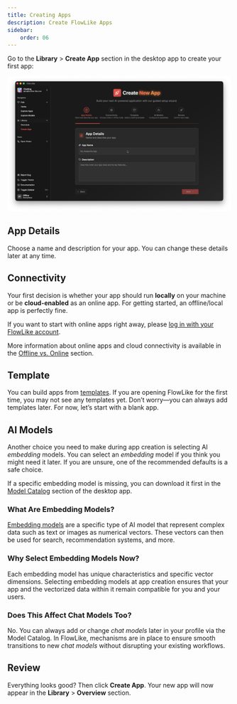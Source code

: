 ```yaml
---
title: Creating Apps
description: Create FlowLike Apps
sidebar:
    order: 06
---
```


Go to the **Library** > **Create App** section in the desktop app to create your first app:

![A screenshot of FlowLike Desktop showing the creation workflow for a new app](../../../assets/CreateApp.webp)

## App Details
Choose a name and description for your app. You can change these details later at any time.

## Connectivity
Your first decision is whether your app should run **locally** on your machine or be **cloud-enabled** as an online app. For getting started, an offline/local app is perfectly fine.  

If you want to start with online apps right away, please [log in with your FlowLike account](/start/login/).  

More information about online apps and cloud connectivity is available in the [Offline vs. Online](/apps/offline-online/) section.

## Template
You can build apps from [templates](/apps/templates/). If you are opening FlowLike for the first time, you may not see any templates yet. Don’t worry—you can always add templates later. For now, let’s start with a blank app.

## AI Models
Another choice you need to make during app creation is selecting AI *embedding* models. You can select an *embedding* model if you think you might need it later. If you are unsure, one of the recommended defaults is a safe choice.  

If a specific embedding model is missing, you can download it first in the [Model Catalog](/start/models/) section of the desktop app.

### What Are Embedding Models?
[Embedding models](https://en.wikipedia.org/wiki/Embedding_(machine_learning)) are a specific type of AI model that represent complex data such as text or images as numerical vectors. These vectors can then be used for search, recommendation systems, and more.

### Why Select Embedding Models Now?
Each embedding model has unique characteristics and specific vector dimensions. Selecting embedding models at app creation ensures that your app and the vectorized data within it remain compatible for you and your users.

### Does This Affect Chat Models Too?
No. You can always add or change *chat models* later in your profile via the Model Catalog. In FlowLike, mechanisms are in place to ensure smooth transitions to new *chat models* without disrupting your existing workflows.

## Review
Everything looks good? Then click **Create App**. Your new app will now appear in the **Library** > **Overview** section.
